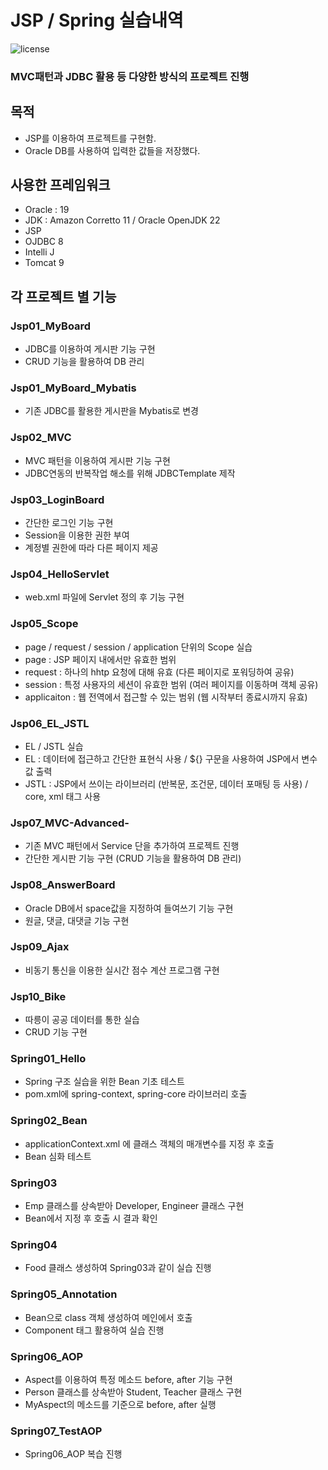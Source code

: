 # JSP / Spring 실습내역

![license](https://img.shields.io/badge/license-MIT-blue)



### MVC패턴과 JDBC 활용 등 다양한 방식의 프로젝트 진행



## 목적

* JSP를 이용하여 프로젝트를 구현함.
* Oracle DB를 사용하여 입력한 값들을 저장했다.



## 사용한 프레임워크

* Oracle : 19
* JDK : Amazon Corretto 11 / Oracle OpenJDK 22
* JSP
* OJDBC 8
* Intelli J
* Tomcat 9


## 각 프로젝트 별 기능

### Jsp01_MyBoard
* JDBC를 이용하여 게시판 기능 구현
* CRUD 기능을 활용하여 DB 관리


### Jsp01_MyBoard_Mybatis
* 기존 JDBC를 활용한 게시판을 Mybatis로 변경


### Jsp02_MVC
* MVC 패턴을 이용하여 게시판 기능 구현
* JDBC연동의 반복작업 해소를 위해 JDBCTemplate 제작


### Jsp03_LoginBoard
* 간단한 로그인 기능 구현
* Session을 이용한 권한 부여
* 계정별 권한에 따라 다른 페이지 제공


### Jsp04_HelloServlet
* web.xml 파일에 Servlet 정의 후 기능 구현


### Jsp05_Scope
* page / request / session / application 단위의 Scope 실습
* page : JSP 페이지 내에서만 유효한 범위
* request : 하나의 hhtp 요청에 대해 유효 (다른 페이지로 포워딩하여 공유)
* session : 특정 사용자의 세션이 유효한 범위 (여러 페이지를 이동하며 객체 공유)
* applicaiton : 웹 전역에서 접근할 수 있는 범위 (웹 시작부터 종료시까지 유효) 


### Jsp06_EL_JSTL
* EL / JSTL 실습
* EL : 데이터에 접근하고 간단한 표현식 사용 / ${} 구문을 사용하여 JSP에서 변수 값 출력
* JSTL : JSP에서 쓰이는 라이브러리 (반복문, 조건문, 데이터 포매팅 등 사용) / core, xml 태그 사용


### Jsp07_MVC-Advanced-
* 기존 MVC 패턴에서 Service 단을 추가하여 프로젝트 진행
* 간단한 게시판 기능 구현 (CRUD 기능을 활용하여 DB 관리)

### Jsp08_AnswerBoard
* Oracle DB에서 space값을 지정하여 들여쓰기 기능 구현
* 원글, 댓글, 대댓글 기능 구현


### Jsp09_Ajax
* 비동기 통신을 이용한 실시간 점수 계산 프로그램 구현


### Jsp10_Bike
* 따릉이 공공 데이터를 통한 실습
* CRUD 기능 구현


### Spring01_Hello
* Spring 구조 실습을 위한 Bean 기초 테스트
* pom.xml에 spring-context, spring-core 라이브러리 호출

### Spring02_Bean
* applicationContext.xml 에 클래스 객체의 매개변수를 지정 후 호출
* Bean 심화 테스트

### Spring03
* Emp 클래스를 상속받아 Developer, Engineer 클래스 구현
* Bean에서 지정 후 호출 시 결과 확인

### Spring04
* Food 클래스 생성하여 Spring03과 같이 실습 진행


### Spring05_Annotation
* Bean으로 class 객체 생성하여 메인에서 호출
* Component 태그 활용하여 실습 진행


### Spring06_AOP
* Aspect를 이용하여 특정 메소드 before, after 기능 구현
* Person 클래스를 상속받아 Student, Teacher 클래스 구현
* MyAspect의 메소드를 기준으로 before, after 실행


### Spring07_TestAOP
* Spring06_AOP 복습 진행
